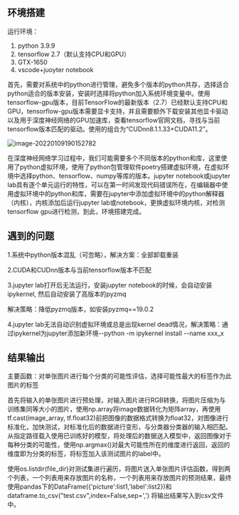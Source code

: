 ## 环境搭建

运行环境：

1. python 3.9.9
2. tensorflow 2.7（默认支持CPU和GPU）
3. GTX-1650
4. vscode+juoyter notebook

首先，需要对系统中的python进行管理，避免多个版本的python共存，选择适合python适合的版本安装，安装时选择将python加入系统环境变量中。使用tensorflow-gpu版本，目前TensorFlow的最新版本（2.7）已经默认支持CPU和GPU，tensorflow-gpu版本需要显卡支持，并且需要额外下载安装其他显卡驱动以及用于深度神经网络的GPU加速库，查看tensorflow官网文档，寻找与当前tensorflow版本匹配的驱动。使用的组合为“CUDnn8.1.1.33+CUDA11.2”。

![image-20220109190152782](https://gitee.com/cpicture/picture-1/raw/master/202201091901944.png)

在深度神经网络学习过程中，我们可能需要多个不同版本的python和库，这里使用了python虚拟环境，使用了python包管理软件poetry搭建虚拟环境，在虚拟环境中选择python、tensorflow、numpy等库的版本。jupyter notebook或jupyter lab具有逐个单元运行的特性，可以在第一时间发现代码错误所在，在编辑器中使用虚拟环境中的python和库，需要在jupyter中添加虚拟环境中的python解释器（内核），内核添加后运行jupyter lab或notebook，更换虚拟环境内核，对检测tensorflow gpu进行检测，到此，环境搭建完成。

## 遇到的问题

1.系统中python版本混乱（可忽略），解决方案：全部卸载重装

2.CUDA和CUDnn版本与当前tensorflow版本不匹配

3.jupyter lab打开后无法运行，安装jupyter notebook的时候，会自动安装ipykernel, 然后自动安装了高版本的pyzmq

解决策略：降低pyzmq版本，如安装pyzmq==19.0.2

4.jupyter lab无法自动识别虚拟环境或总是出现kernel dead情况，解决策略：通过ipykernel为jupyter添加新环境--python -m ipykernel install --name xxx_x

## 结果输出

主要函数：对单张图片进行每个分类的可能性评估，选择可能性最大的标签作为此图片的标签

首先将输入的单张图片进行预处理，对输入图片进行RGB转换，将图片压缩为与训练集同等大小的图片，使用np.array将image数据转化为矩阵array，再使用tf.cast(image_array, tf.float32)前把图像的数据格式转换为float32，对图像进行标准化，加快测试，对标准化后的数据进行变形，与分类器分类器的输入相匹配。从指定路径载入使用已训练好的模型，将处理后的数据送入模型中，返回图像对于每种分类的可能性，使用np.argmax()对最大可能性所在的维度进行返回，返回的维度即为分类的标签，将标签加入该测试图片的label中。

使用os.listdir(file_dir)对测试集进行遍历，将图片送入单张图片评估函数，得到两个列表，一个列表用来存放图片的名称，一个列表用来存放图片的预测结果，最终使用pandas下的DataFrame({'picture':list1,'label':list2})和dataframe.to_csv("test.csv",index=False,sep=',') 将输出结果写入到csv文件中。

